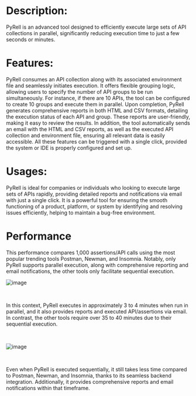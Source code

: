 <h1>Description:</h1>
PyRell is an advanced tool designed to efficiently execute large sets of API collections in parallel, significantly reducing execution time to just a few seconds or minutes.

<h1>Features:</h1>
PyRell consumes an API collection along with its associated environment file and seamlessly initiates execution.
It offers flexible grouping logic, allowing users to specify the number of API groups to be run simultaneously.
For instance, if there are 10 APIs, the tool can be configured to create 10 groups and execute them in parallel.
Upon completion, PyRell generates comprehensive reports in both HTML and CSV formats, detailing the execution status of each API and group.
These reports are user-friendly, making it easy to review the results.
In addition, the tool automatically sends an email with the HTML and CSV reports, as well as the executed API collection and environment file, ensuring all relevant data is easily accessible.
All these features can be triggered with a single click, provided the system or IDE is properly configured and set up.

<h1>Usages:</h1>
PyRell is ideal for companies or individuals who looking to execute large sets of APIs rapidly, providing detailed reports and notifications via email with just a single click. It is a powerful tool for ensuring the smooth functioning of a product, platform, or system by identifying and resolving issues efficiently, helping to maintain a bug-free environment.

<h1>Performance</h1>
This performance compares 1,000 assertions/API calls using the most popular trending tools Postman, Newman, and Insomnia. Notably, only PyRell supports parallel execution, along with comprehensive reporting and email notifications, the other tools only facilitate sequential execution.

<br>

![image](https://github.com/user-attachments/assets/85a1311e-c706-4f5b-af62-8f7a1c1a0259)

<br>

In this context, PyRell executes in approximately 3 to 4 minutes when run in parallel, and it also provides reports and executed API/assertions via email. In contrast, the other tools require over 35 to 40 minutes due to their sequential execution.

<br>

![image](https://github.com/user-attachments/assets/67e3ae17-a946-4086-9544-8296a9ee2c16)

<br>

Even when PyRell is executed sequentially, it still takes less time compared to Postman, Newman, and Insomnia, thanks to its seamless backend integration. Additionally, it provides comprehensive reports and email notifications within that timeframe.

<br>
